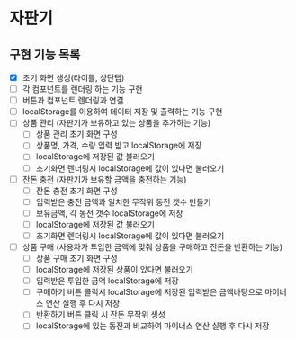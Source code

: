 # 자판기

## 구현 기능 목록

- [x] 초기 화면 생성(타이틀, 상단탭)
- [ ] 각 컴포넌트를 렌더링 하는 기능 구현
- [ ] 버튼과 컴포넌트 렌더링과 연결
- [ ] localStorage를 이용하여 데이터 저장 및 출력하는 기능 구현
- [ ] 상품 관리 (자판기가 보유하고 있는 상품을 추가하는 기능)
  - [ ] 상품 관리 초기 화면 구성
  - [ ] 상품명, 가격, 수량 입력 받고 localStorage에 저장
  - [ ] localStorage에 저장된 값 불러오기
  - [ ] 초기화면 렌더링시 localStorage에 값이 있다면 불러오기
- [ ] 잔돈 충전 (자판기가 보유할 금액을 충전하는 기능)
  - [ ] 잔돈 충전 초기 화면 구성
  - [ ] 입력받은 충전 금액과 일치한 무작위 동전 갯수 만들기
  - [ ] 보유금액, 각 동전 갯수 localStorage에 저장
  - [ ] localStorage에 저장된 값 불러오기
  - [ ] 초기화면 렌더링시 localStorage에 값이 있다면 불러오기
- [ ] 상품 구매 (사용자가 투입한 금액에 맞춰 상품을 구매하고 잔돈을 반환하는 기능)
  - [ ] 상품 구매 초기 화면 구성
  - [ ] localStorage에 저장된 상품이 있다면 불러오기
  - [ ] 입력받은 투입한 금액 localStorage에 저장
  - [ ] 구매하기 버튼 클릭시 localStorage에 저장된 입력받은 금액바탕으로 마이너스 연산 실행 후 다시 저장
  - [ ] 반환하기 버튼 클릭 시 잔돈 무작위 생성
  - [ ] localStorage에 있는 동전과 비교하여 마이너스 연산 실행 후 다시 저장